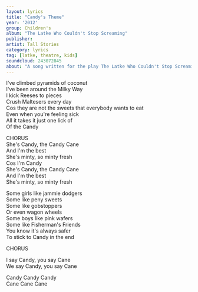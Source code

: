 ```yaml
---
layout: lyrics
title: "Candy's Theme"
year: '2012'
group: Children's
album: "The Latke Who Couldn't Stop Screaming"
publisher: 
artist: Tall Stories
category: lyrics
tag: [latke, theatre, kids]
soundcloud: 243072845 
about: "A song written for the play The Latke Who Couldn't Stop Screaming, with a devised script based on the Lemony Snicket book and directed by the wonderful Tall Stories. At this point in the play, a peppermint candy cane makes an entrance. We decided that she rated herself a little too highly, so I wrote my first ever song about sweets and snacks with attitude. "
---
```


I've climbed pyramids of coconut  
I've been around the Milky Way  
I kick Reeses to pieces  
Crush Maltesers every day  
Cos they are not the sweets that everybody wants to eat  
Even when you're feeling sick  
All it takes it just one lick of  
Of the Candy  
  
CHORUS  
She's Candy, the Candy Cane  
And I'm the best  
She's minty, so minty fresh  
Cos I'm Candy  
She's Candy, the Candy Cane  
And I'm the best  
She's minty, so minty fresh  
  
Some girls like jammie dodgers  
Some like peny sweets  
Some like gobstoppers  
Or even wagon wheels  
Some boys like pink wafers  
Some like Fisherman's Friends  
You know it's always safer   
To stick to Candy in the end  
  
CHORUS  
  
I say Candy, you say Cane  
We say Candy, you say Cane  
  
Candy Candy Candy  
Cane Cane Cane

